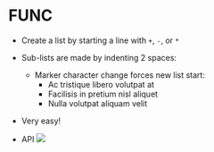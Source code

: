 # FUNC
+ Create a list by starting a line with `+`, `-`, or `*`
+ Sub-lists are made by indenting 2 spaces:
  - Marker character change forces new list start:
    * Ac tristique libero volutpat at
    + Facilisis in pretium nisl aliquet
    - Nulla volutpat aliquam velit
+ Very easy!

+ API
![](https://photos.google.com/share/AF1QipM-S_gD-ZlUX2se5XXPy8--hh5BBJ2qMM7iHTpqKXz2Dv5r3HrY1Pb594pfNI7ZEQ/photo/AF1QipPWF7tCE1UXCjJADNYKRxpzmDmz4PszFLlZHGT5?key=MEJjTHlDV3EtZnFXR2lGdEhnbW9wbGVpTjkta1hn)

